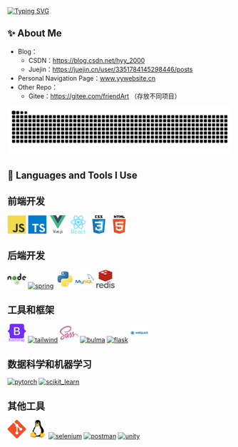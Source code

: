 
<!-- https://git.io/typing-svg -->
<a href="#"><img src="https://readme-typing-svg.demolab.com?font=Fira+Code&size=26&pause=1000&center=true&vCenter=true&random=true&width=768&height=100&lines=Welcome+to+YY's+Page.+;Have+a+nice+day~" alt="Typing SVG" /></a>

<h2>✨ About Me</h2>

- Blog：
  - CSDN：https://blog.csdn.net/hyy_2000
  - Juejin：https://juejin.cn/user/3351784145298446/posts
- Personal Navigation Page：www.yywebsite.cn  
- Other Repo：
  - Gitee：https://gitee.com/friendArt （存放不同项目）

<!-- Snake Code Contribution Map 贪吃蛇代码贡献图 -->
![亮色](https://raw.githubusercontent.com/YYForReal/YYForReal/output/github-contribution-grid-snake.svg)

<!-- Snake Code Contribution Map 贪吃蛇代码贡献图
![暗色](https://raw.githubusercontent.com/YYForReal/YYForReal/output/github-contribution-grid-snake-dark.svg)
-->

<h2>🚀 Languages and Tools I Use</h2>

## 前端开发
<p>
  <a target="_blank" href="https://raw.githubusercontent.com/devicons/devicon/master/icons/javascript/javascript-original.svg"  style="display: inline-block;">
    <img src="https://raw.githubusercontent.com/devicons/devicon/master/icons/javascript/javascript-original.svg"  alt="javascript" width="42" height="42" />
  </a>
  <a target="_blank" href="https://raw.githubusercontent.com/devicons/devicon/master/icons/typescript/typescript-original.svg"  style="display: inline-block;">
    <img src="https://raw.githubusercontent.com/devicons/devicon/master/icons/typescript/typescript-original.svg"  alt="typescript" width="42" height="42" />
  </a>
  <a target="_blank" href="https://raw.githubusercontent.com/devicons/devicon/master/icons/vuejs/vuejs-original-wordmark.svg"  style="display: inline-block;">
    <img src="https://raw.githubusercontent.com/devicons/devicon/master/icons/vuejs/vuejs-original-wordmark.svg"  alt="vuejs" width="42" height="42" />
  </a>
  <a target="_blank" href="https://raw.githubusercontent.com/devicons/devicon/master/icons/react/react-original-wordmark.svg"  style="display: inline-block;">
    <img src="https://raw.githubusercontent.com/devicons/devicon/master/icons/react/react-original-wordmark.svg"  alt="react" width="42" height="42" />
  </a>
  <a target="_blank" href="https://raw.githubusercontent.com/devicons/devicon/master/icons/css3/css3-original-wordmark.svg"  style="display: inline-block;">
    <img src="https://raw.githubusercontent.com/devicons/devicon/master/icons/css3/css3-original-wordmark.svg"  alt="css3" width="42" height="42" />
  </a>
  <a target="_blank" href="https://raw.githubusercontent.com/devicons/devicon/master/icons/html5/html5-original-wordmark.svg"  style="display: inline-block;">
    <img src="https://raw.githubusercontent.com/devicons/devicon/master/icons/html5/html5-original-wordmark.svg"  alt="html5" width="42" height="42" />
  </a>
</p>

## 后端开发
<p>
  <a target="_blank" href="https://raw.githubusercontent.com/devicons/devicon/master/icons/nodejs/nodejs-original-wordmark.svg"  style="display: inline-block;">
    <img src="https://raw.githubusercontent.com/devicons/devicon/master/icons/nodejs/nodejs-original-wordmark.svg"  alt="nodejs" width="42" height="42" />
  </a>
  <a target="_blank" href="https://www.vectorlogo.zone/logos/springio/springio-icon.svg"  style="display: inline-block;">
    <img src="https://www.vectorlogo.zone/logos/springio/springio-icon.svg"  alt="spring" width="42" height="42" />
  </a>
  <a target="_blank" href="https://raw.githubusercontent.com/devicons/devicon/master/icons/python/python-original.svg"  style="display: inline-block;">
    <img src="https://raw.githubusercontent.com/devicons/devicon/master/icons/python/python-original.svg"  alt="python" width="42" height="42" />
  </a>
  <a target="_blank" href="https://raw.githubusercontent.com/devicons/devicon/master/icons/mysql/mysql-original-wordmark.svg"  style="display: inline-block;">
    <img src="https://raw.githubusercontent.com/devicons/devicon/master/icons/mysql/mysql-original-wordmark.svg"  alt="mysql" width="42" height="42" />
  </a>
  <a target="_blank" href="https://raw.githubusercontent.com/devicons/devicon/master/icons/redis/redis-original-wordmark.svg"  style="display: inline-block;">
    <img src="https://raw.githubusercontent.com/devicons/devicon/master/icons/redis/redis-original-wordmark.svg"  alt="redis" width="42" height="42" />
  </a>
</p>

## 工具和框架
<p>
  <a target="_blank" href="https://raw.githubusercontent.com/devicons/devicon/master/icons/bootstrap/bootstrap-plain-wordmark.svg"  style="display: inline-block;">
    <img src="https://raw.githubusercontent.com/devicons/devicon/master/icons/bootstrap/bootstrap-plain-wordmark.svg"  alt="bootstrap" width="42" height="42" />
  </a>
  <a target="_blank" href="https://www.vectorlogo.zone/logos/tailwindcss/tailwindcss-icon.svg"  style="display: inline-block;">
    <img src="https://www.vectorlogo.zone/logos/tailwindcss/tailwindcss-icon.svg"  alt="tailwind" width="42" height="42" />
  </a>
  <a target="_blank" href="https://raw.githubusercontent.com/devicons/devicon/master/icons/sass/sass-original.svg"  style="display: inline-block;">
    <img src="https://raw.githubusercontent.com/devicons/devicon/master/icons/sass/sass-original.svg"  alt="sass" width="42" height="42" />
  </a>
  <a target="_blank" href="https://raw.githubusercontent.com/gilbarbara/logos/804dc257b59e144eaca5bc6ffd16949752c6f789/logos/bulma.svg"  style="display: inline-block;">
    <img src="https://raw.githubusercontent.com/gilbarbara/logos/804dc257b59e144eaca5bc6ffd16949752c6f789/logos/bulma.svg"  alt="bulma" width="42" height="42" />
  </a>
  <a target="_blank" href="https://www.vectorlogo.zone/logos/pocoo_flask/pocoo_flask-icon.svg"  style="display: inline-block;">
    <img src="https://www.vectorlogo.zone/logos/pocoo_flask/pocoo_flask-icon.svg"  alt="flask" width="42" height="42" />
  </a>
  <a target="_blank" href="https://raw.githubusercontent.com/devicons/devicon/d00d0969292a6569d45b06d3f350f463a0107b0d/icons/webpack/webpack-original-wordmark.svg"  style="display: inline-block;">
    <img src="https://raw.githubusercontent.com/devicons/devicon/d00d0969292a6569d45b06d3f350f463a0107b0d/icons/webpack/webpack-original-wordmark.svg"  alt="webpack" width="42" height="42" />
  </a>
</p>

## 数据科学和机器学习
<p>
  <a target="_blank" href="https://www.vectorlogo.zone/logos/pytorch/pytorch-icon.svg"  style="display: inline-block;">
    <img src="https://www.vectorlogo.zone/logos/pytorch/pytorch-icon.svg"  alt="pytorch" width="42" height="42" />
  </a>
  <a target="_blank" href="https://upload.wikimedia.org/wikipedia/commons/0/05/Scikit_learn_logo_small.svg"  style="display: inline-block;">
    <img src="https://upload.wikimedia.org/wikipedia/commons/0/05/Scikit_learn_logo_small.svg"  alt="scikit_learn" width="42" height="42" />
  </a>
</p>

## 其他工具
<p>
  <a target="_blank" href="https://raw.githubusercontent.com/devicons/devicon/master/icons/git/git-original.svg"  style="display: inline-block;">
    <img src="https://raw.githubusercontent.com/devicons/devicon/master/icons/git/git-original.svg"  alt="git" width="42" height="42" />
  </a>
  <a target="_blank" href="https://raw.githubusercontent.com/devicons/devicon/master/icons/linux/linux-original.svg"  style="display: inline-block;">
    <img src="https://raw.githubusercontent.com/devicons/devicon/master/icons/linux/linux-original.svg"  alt="linux" width="42" height="42" />
  </a>
  <a target="_blank" href="https://raw.githubusercontent.com/detain/svg-logos/780f25886640cef088af994181646db2f6b1a3f8/svg/selenium-logo.svg"  style="display: inline-block;">
    <img src="https://raw.githubusercontent.com/detain/svg-logos/780f25886640cef088af994181646db2f6b1a3f8/svg/selenium-logo.svg"  alt="selenium" width="42" height="42" />
  </a>
  <a target="_blank" href="https://www.vectorlogo.zone/logos/getpostman/getpostman-icon.svg"  style="display: inline-block;">
    <img src="https://www.vectorlogo.zone/logos/getpostman/getpostman-icon.svg"  alt="postman" width="42" height="42" />
  </a>
  <a target="_blank" href="https://www.vectorlogo.zone/logos/unity3d/unity3d-icon.svg"  style="display: inline-block;">
    <img src="https://www.vectorlogo.zone/logos/unity3d/unity3d-icon.svg"  alt="unity" width="42" height="42" />
  </a>
</p>



<!--
**YYForReal/YYForReal** is a ✨ _special_ ✨ repository because its `README.md` (this file) appears on your GitHub profile.
Here are some ideas to get you started:
- 🔭 I’m currently working on ...
- 🌱 I’m currently learning ...
- 👯 I’m looking to collaborate on ...
- 🤔 I’m looking for help with ...
- 💬 Ask me about ...
- 📫 How to reach me: ...
- 😄 Pronouns: ...
- ⚡ Fun fact: ...
-->
